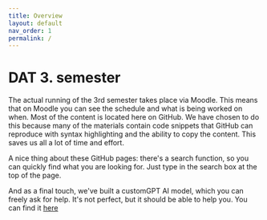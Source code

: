 ```yaml
---
title: Overview
layout: default
nav_order: 1
permalink: /
---
```


# DAT 3. semester

The actual running of the 3rd semester takes place via Moodle. This means that on Moodle you can see the schedule and what is being worked on when. Most of the content is located here on GitHub. We have chosen to do this because many of the materials contain code snippets that GitHub can reproduce with syntax highlighting and the ability to copy the content. This saves us all a lot of time and effort.

A nice thing about these GitHub pages: there's a search function, so you can quickly find what
you are looking for. Just type in the search box at the top of the page.

And as a final touch, we've built a customGPT AI model,
which you can freely ask for help. It's not perfect, but it should be able to help you. You can find it [here](https://app.customgpt.ai/projects/33053/ask-me-anything?embed=1&shareable_slug=d9d5671cb9f0c994caf22ac4506cdd93)
